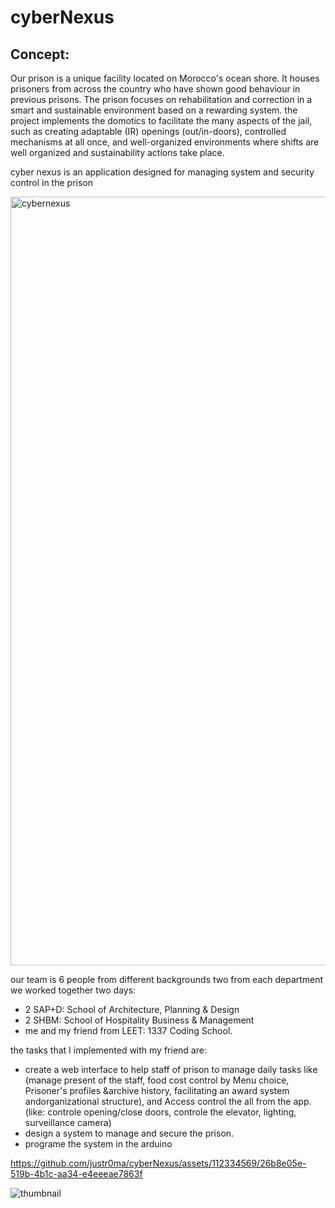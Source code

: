 # cyberNexus

## Concept:
Our prison is a unique facility located on Morocco's ocean shore. It houses prisoners from across the country who have shown good behaviour in previous prisons. The prison focuses on rehabilitation and correction in a smart and sustainable environment based on a rewarding system.
the project implements the domotics to facilitate the many aspects of the jail, such as creating adaptable (IR) openings (out/in-doors), controlled mechanisms at all once, and well-organized environments where shifts are well organized and sustainability actions take place.

cyber nexus  is an application designed for managing system and security control in the prison

<img width="1230" alt="cybernexus" src="https://github.com/justr0ma/cyberNexus/assets/112334569/61c6522c-266d-443b-86cd-61db495c094a">

our team is 6 people from different backgrounds two from each department we worked together two days:
- 2 SAP+D: School of  Architecture, Planning & Design
- 2 SHBM: School of Hospitality Business & Management
- me and my friend from LEET: 1337 Coding School.


the tasks that I implemented with my friend are:
- create a web interface to help staff of prison to manage daily tasks like (manage present of the staff, food cost control by Menu choice, Prisoner's profiles &archive history, facilitating an award system andorganizational structure), and Access control the all from the app. (like: controle opening/close doors, controle the elevator, lighting, surveillance camera)
- design a system to manage and secure the prison.
- programe the system in the arduino 



https://github.com/justr0ma/cyberNexus/assets/112334569/26b8e05e-519b-4b1c-aa34-e4eeeae7863f

![thumbnail](https://github.com/justr0ma/cyberNexus/assets/112334569/a155b5db-8c98-443b-adeb-7d0107e1a5b9)
